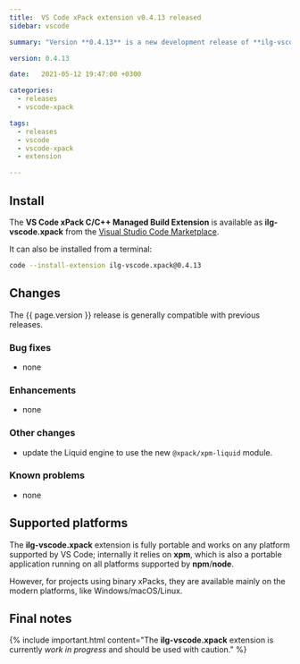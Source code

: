 ```yaml
---
title:  VS Code xPack extension v0.4.13 released
sidebar: vscode

summary: "Version **0.4.13** is a new development release of **ilg-vscode.xpack**; it uses a new version of the liquid engine."

version: 0.4.13

date:   2021-05-12 19:47:00 +0300

categories:
  - releases
  - vscode-xpack

tags:
  - releases
  - vscode
  - vscode-xpack
  - extension

---
```


## Install

The **VS Code xPack C/C++ Managed Build Extension** is
available as **ilg-vscode.xpack** from the
[Visual Studio Code Marketplace](https://marketplace.visualstudio.com/items?itemName=ilg-vscode.xpack).

It can also be installed from a terminal:

```sh
code --install-extension ilg-vscode.xpack@0.4.13
```

## Changes

The {{ page.version }} release
is generally compatible with previous releases.

### Bug fixes

- none

### Enhancements

- none

### Other changes

- update the Liquid engine to use the new `@xpack/xpm-liquid` module.

### Known problems

- none

## Supported platforms

The **ilg-vscode.xpack** extension is fully portable and works on any
platform supported by VS Code; internally it relies on **xpm**, which
is also a portable application running on all platforms supported
by **npm**/**node**.

However, for projects using binary xPacks, they are available mainly
on the modern platforms, like Windows/macOS/Linux.

## Final notes

{% include important.html content="The **ilg-vscode.xpack** extension
is currently _work in progress_ and should be used with caution." %}
